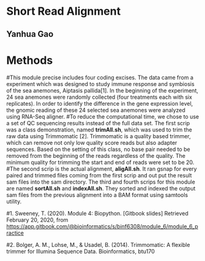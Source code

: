 # Short Read Alignment

## Yanhua Gao

#  Methods

#This module precise includes four coding excises. The data came from a experiment which was designed to study immune response and symbiosis of the sea anemones, Aiptasis pallida[1]. In the beginning of the experiment, 24 sea anemones were randomly collected (four treatments each with six replicates). In order to identify the difference in the gene expression level, the gnomic reading of these 24 selected sea anemones were analyzed using RNA-Seq aligner.
#To reduce the computational time, we chose to use a set of QC sequencing results instead of the full data set. The first scrip was a class demonstration, named **trimAll.sh**, which was used to trim the raw data using Trimmomatic [2]. Trimmomatic is a quality based trimmer, which can remove not only low quality score reads but also adapter sequences. Based on the setting of this class, no base pair needed to be removed from the beginning of the reads regardless of the quality. The minimum quality for trimming the start and end of reads were set to be 20. 
#The second scrip is the actual alignment, **aligAll.sh**.  It ran gsnap for every paired and trimmed files coming from the first scrip and out put the result sam files into the sam directory. The third and fourth scrips for this module are named **sortAll.sh** and **indexAll.sh**. They sorted and indexed the output sam files from the previous alignment into a BAM format using samtools utility. 

#1. Sweeney, T. (2020). Module 4: Biopython. [Gitbook slides] Retrieved February 20, 2020, from https://app.gitbook.com/@bioinformatics/s/binf6308/module_6/module_6_practice

#2. Bolger, A. M., Lohse, M., & Usadel, B. (2014). Trimmomatic: A flexible trimmer for Illumina Sequence Data. Bioinformatics, btu170 
